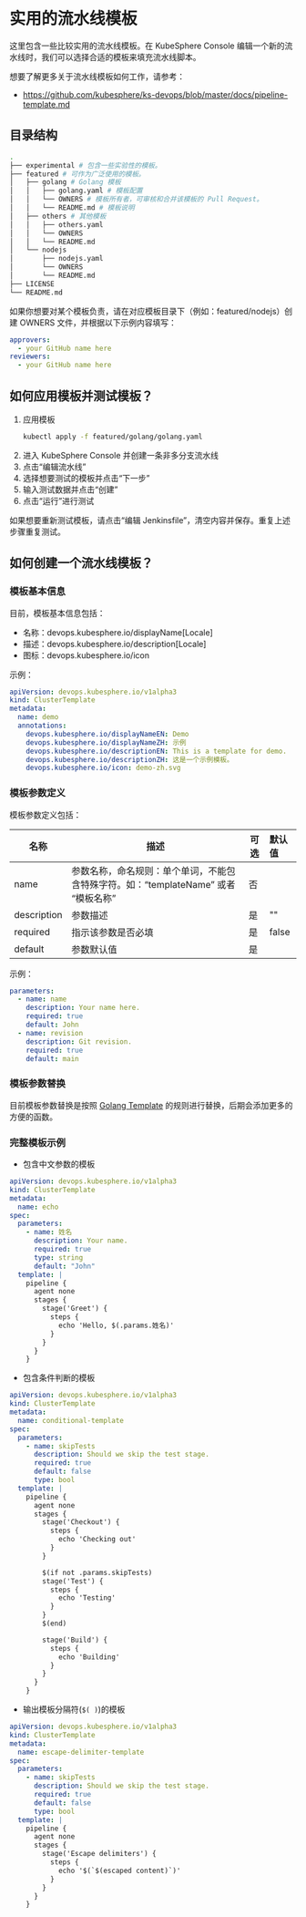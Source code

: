 # 实用的流水线模板

这里包含一些比较实用的流水线模板。在 KubeSphere Console 编辑一个新的流水线时，我们可以选择合适的模板来填充流水线脚本。

想要了解更多关于流水线模板如何工作，请参考：

- https://github.com/kubesphere/ks-devops/blob/master/docs/pipeline-template.md

## 目录结构

```bash
.
├── experimental # 包含一些实验性的模板。
├── featured # 可作为广泛使用的模板。
│   ├── golang # Golang 模板
│   │   ├── golang.yaml # 模板配置
│   │   └── OWNERS # 模板所有者，可审核和合并该模板的 Pull Request。
│   │   └── README.md # 模板说明
│   ├── others # 其他模板
│   │   ├── others.yaml
│   │   └── OWNERS 
│   │   └── README.md 
│   └── nodejs
│       ├── nodejs.yaml
│       └── OWNERS
│       └── README.md
├── LICENSE
└── README.md
```

如果你想要对某个模板负责，请在对应模板目录下（例如：featured/nodejs）创建 OWNERS 文件，并根据以下示例内容填写：

```yaml
approvers:
  - your GitHub name here
reviewers:
  - your GitHub name here
```

## 如何应用模板并测试模板？

1. 应用模板
    ```bash
    kubectl apply -f featured/golang/golang.yaml
    ```
2. 进入 KubeSphere Console 并创建一条非多分支流水线
3. 点击“编辑流水线”
4. 选择想要测试的模板并点击“下一步”
5. 输入测试数据并点击“创建”
6. 点击“运行”进行测试

如果想要重新测试模板，请点击“编辑 Jenkinsfile”，清空内容并保存。重复上述步骤重复测试。

## 如何创建一个流水线模板？

### 模板基本信息

目前，模板基本信息包括：

- 名称：devops.kubesphere.io/displayName[Locale]
- 描述：devops.kubesphere.io/description[Locale]
- 图标：devops.kubesphere.io/icon

示例：

```yaml
apiVersion: devops.kubesphere.io/v1alpha3
kind: ClusterTemplate
metadata:
  name: demo
  annotations:
    devops.kubesphere.io/displayNameEN: Demo
    devops.kubesphere.io/displayNameZH: 示例
    devops.kubesphere.io/descriptionEN: This is a template for demo.
    devops.kubesphere.io/descriptionZH: 这是一个示例模板。
    devops.kubesphere.io/icon: demo-zh.svg
```

### 模板参数定义

模板参数定义包括：

| 名称          | 描述                                                 | 可选  | 默认值   |
|-------------|----------------------------------------------------|-----|:------|
| name        | 参数名称，命名规则：单个单词，不能包含特殊字符。如：“templateName” 或者 “模板名称” | 否   |       |
| description | 参数描述                                               | 是   | ""    |
| required    | 指示该参数是否必填                                          | 是   | false |
| default     | 参数默认值                                              | 是   ||

示例：

```yaml
parameters:
  - name: name
    description: Your name here.
    required: true
    default: John
  - name: revision
    description: Git revision.
    required: true
    default: main
```

### 模板参数替换

目前模板参数替换是按照 [Golang Template](https://pkg.go.dev/text/template) 的规则进行替换，后期会添加更多的方便的函数。

### 完整模板示例

- 包含中文参数的模板

```yaml
apiVersion: devops.kubesphere.io/v1alpha3
kind: ClusterTemplate
metadata:
  name: echo
spec:
  parameters:
    - name: 姓名
      description: Your name.
      required: true
      type: string
      default: "John"
  template: |
    pipeline {
      agent none
      stages {
        stage('Greet') {
          steps {
            echo 'Hello, $(.params.姓名)'
          }
        }
      }
    }
```

- 包含条件判断的模板

```yaml
apiVersion: devops.kubesphere.io/v1alpha3
kind: ClusterTemplate
metadata:
  name: conditional-template
spec:
  parameters:
    - name: skipTests
      description: Should we skip the test stage.
      required: true
      default: false
      type: bool
  template: |
    pipeline {
      agent none
      stages {
        stage('Checkout') {
          steps {
            echo 'Checking out'
          }
        }

        $(if not .params.skipTests)
        stage('Test') {
          steps {
            echo 'Testing'
          }
        }
        $(end)

        stage('Build') {
          steps {
            echo 'Building'
          }
        } 
      }
    }
```

- 输出模板分隔符(`$( )`)的模板

```yaml
apiVersion: devops.kubesphere.io/v1alpha3
kind: ClusterTemplate
metadata:
  name: escape-delimiter-template
spec:
  parameters:
    - name: skipTests
      description: Should we skip the test stage.
      required: true
      default: false
      type: bool
  template: |
    pipeline {
      agent none
      stages {
        stage('Escape delimiters') {
          steps {
            echo '$(`$(escaped content)`)'
          }
        }
      }
    }
```
